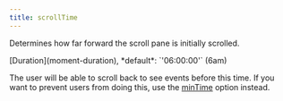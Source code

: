 ```yaml
---
title: scrollTime
---
```


Determines how far forward the scroll pane is initially scrolled.

<div class='spec' markdown='1'>
[Duration](moment-duration), *default*: `'06:00:00'` (6am)
</div>

The user will be able to scroll back to see events before this time. If you want to prevent users from doing this, use the [minTime](minTime) option instead.
